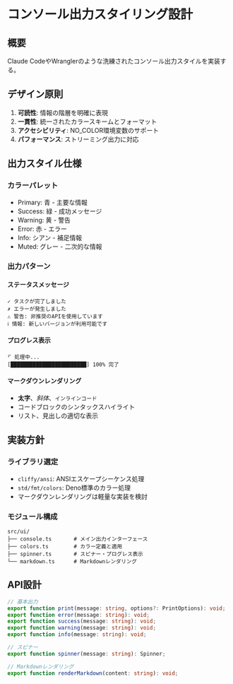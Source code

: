 # コンソール出力スタイリング設計

## 概要
Claude CodeやWranglerのような洗練されたコンソール出力スタイルを実装する。

## デザイン原則
1. **可読性**: 情報の階層を明確に表現
2. **一貫性**: 統一されたカラースキームとフォーマット
3. **アクセシビリティ**: NO_COLOR環境変数のサポート
4. **パフォーマンス**: ストリーミング出力に対応

## 出力スタイル仕様

### カラーパレット
- Primary: 青 - 主要な情報
- Success: 緑 - 成功メッセージ
- Warning: 黄 - 警告
- Error: 赤 - エラー
- Info: シアン - 補足情報
- Muted: グレー - 二次的な情報

### 出力パターン

#### ステータスメッセージ
```
✓ タスクが完了しました
✗ エラーが発生しました
⚠ 警告: 非推奨のAPIを使用しています
ℹ 情報: 新しいバージョンが利用可能です
```

#### プログレス表示
```
⠋ 処理中...
[████████████████████████] 100% 完了
```

#### マークダウンレンダリング
- **太字**、*斜体*、`インラインコード`
- コードブロックのシンタックスハイライト
- リスト、見出しの適切な表示

## 実装方針

### ライブラリ選定
- `cliffy/ansi`: ANSIエスケープシーケンス処理
- `std/fmt/colors`: Deno標準のカラー処理
- マークダウンレンダリングは軽量な実装を検討

### モジュール構成
```
src/ui/
├── console.ts       # メイン出力インターフェース
├── colors.ts        # カラー定義と適用
├── spinner.ts       # スピナー・プログレス表示
└── markdown.ts      # Markdownレンダリング
```

## API設計

```typescript
// 基本出力
export function print(message: string, options?: PrintOptions): void;
export function error(message: string): void;
export function success(message: string): void;
export function warning(message: string): void;
export function info(message: string): void;

// スピナー
export function spinner(message: string): Spinner;

// Markdownレンダリング
export function renderMarkdown(content: string): void;
```